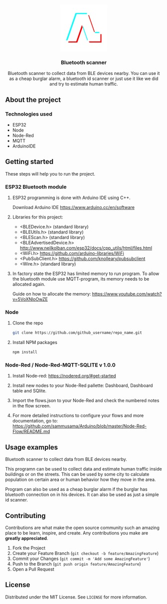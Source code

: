 <!-- PROJECT LOGO -->
<br />
<p align="center">
  <a href="https://github.com/sammusama/Arduino/blob/master">
    <img src="arduino.png" alt="Logo" width="150" height="150">
  </a>

  <h3 align="center">Bluetooth scanner</h3>

  <p align="center">
    Bluetooth scanner to collect data from BLE devices nearby. You can use it as a cheap burglar alarm, a bluetooth id scanner or just use it like we did and try to estimate human traffic.
  
  </p>
</p>





<!-- ABOUT THE PROJECT -->
## About the project




### Technologies used

* ESP32
* Node
* Node-Red
* MQTT
* ArduinoIDE



<!-- GETTING STARTED -->
## Getting started

These steps will help you to run the project.

### ESP32 Bluetooth module

1. ESP32 programming is done with Arduino IDE using C++. 
   
   Download Arduino IDE  https://www.arduino.cc/en/software


2. Libraries for this project:

   * <BLEDevice.h> (standard library)
   * <BLEUtils.h> (standard library)
   * <BLEScan.h> (standard library)
   * <BLEAdvertisedDevice.h> http://www.neilkolban.com/esp32/docs/cpp_utils/html/files.html
   * <WiFi.h> https://github.com/arduino-libraries/WiFi
   * <PubSubClient.h> https://github.com/knolleary/pubsubclient
   * <Wire.h> (standard library)


3. In factory state the ESP32 has limited memory to run program. To allow the bluetooth module use MQTT-program, its memory needs to be allocated again.
   
   Guide on how to allocate the memory: https://www.youtube.com/watch?v=5VoXNloOwZE

  
   




### Node

1. Clone the repo
   ```sh
   git clone https://github.com/github_username/repo_name.git
   ```
2. Install NPM packages
   ```sh
   npm install
   ```


### Node-Red / Node-Red-MQTT-SQLITE v 1.0.0

1. Install Node-red: https://nodered.org/#get-started

2. Install new nodes to your Node-Red pallette: Dashboard, Dashboard table and SQlite.

3. Import the flows.json to your Node-Red and check the numbered notes in the flow screen.

4. For more detailed instructions to configure your flows and more documentation, go to: https://github.com/sammusama/Arduino/blob/master/Node-Red-Flow/README.md



<!-- USAGE EXAMPLES -->
## Usage examples

 Bluetooth scanner to collect data from BLE devices nearby. 
 
 This programn can be used to collect data and estimate human traffic inside buildings or on the streets. This can be used by some city to calculate population on certain area or human behavior how they move in the area.

 Program can also be used as a cheap burglar alarm if the burglar has bluetooth connection on in his devices. It can also be used as just a simple id scanner.
 
 





<!-- CONTRIBUTING -->
## Contributing

Contributions are what make the open source community such an amazing place to be learn, inspire, and create. Any contributions you make are **greatly appreciated**.

1. Fork the Project
2. Create your Feature Branch (`git checkout -b feature/AmazingFeature`)
3. Commit your Changes (`git commit -m 'Add some AmazingFeature'`)
4. Push to the Branch (`git push origin feature/AmazingFeature`)
5. Open a Pull Request



<!-- LICENSE -->
## License

Distributed under the MIT License. See `LICENSE` for more information.



